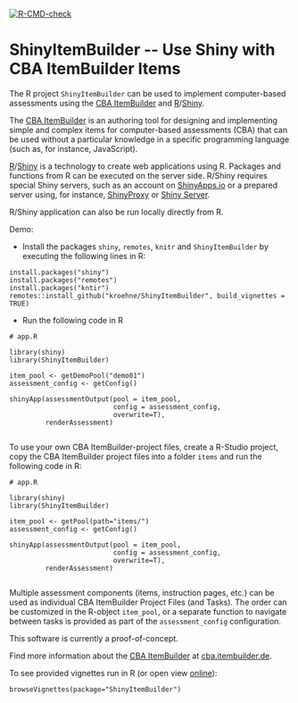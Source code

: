 [![R-CMD-check](https://github.com/kroehne/ShinyItemBuilder/actions/workflows/R-CMD-check.yaml/badge.svg)](https://github.com/kroehne/ShinyItemBuilder/actions/workflows/R-CMD-check.yaml)

# ShinyItemBuilder -- Use Shiny with CBA ItemBuilder Items

The R project `ShinyItemBuilder` can be used to implement computer-based assessments using the [CBA ItemBuilder](https://cba.itembuilder.de) and [R](https://www.r-project.org/)/[Shiny](https://shiny.posit.co/).  

The [CBA ItemBuilder](https://cba.itembuilder.de) is an authoring tool for designing and implementing simple and complex items for computer-based assessments (CBA) that can be used without a particular knowledge in a specific programming language (such as, for instance, JavaScript). 

[R](https://www.r-project.org/)/[Shiny](https://shiny.posit.co/) is a technology to create web applications using R. Packages and functions from R can be executed on the server side. R/Shiny requires special Shiny servers, such as an account on [ShinyApps.io](https://shinyapps.io/) or a prepared server using, for instance, [ShinyProxy](https://www.shinyproxy.io/) or [Shiny Server](https://posit.co/download/shiny-server/). 

R/Shiny application can also be run locally directly from R. 

Demo: 

* Install the packages `shiny`, `remotes`, `knitr` and `ShinyItemBuilder` by executing the following lines in R:

````
install.packages("shiny")
install.packages("remotes")
install.packages("kntir")
remotes::install_github("kroehne/ShinyItemBuilder", build_vignettes = TRUE) 
````

* Run the following code in R
````
# app.R

library(shiny) 
library(ShinyItemBuilder)

item_pool <- getDemoPool("demo01")
assessment_config <- getConfig() 

shinyApp(assessmentOutput(pool = item_pool,
                          config = assessment_config,
                          overwrite=T), 
         renderAssessment)
 
````

To use your own CBA ItemBuilder-project files, create a R-Studio project, copy the CBA ItemBuilder project files into a folder `items` and run the following code in R: 

````
# app.R

library(shiny) 
library(ShinyItemBuilder)

item_pool <- getPool(path="items/")
assessment_config <- getConfig() 

shinyApp(assessmentOutput(pool = item_pool,
                          config = assessment_config,
                          overwrite=T), 
         renderAssessment)
 
````

Multiple assessment components (items, instruction pages, etc.) can be used as individual CBA ItemBuilder Project Files (and Tasks). The order can be customized in the R-object `item_pool`, or a separate function to navigate between tasks is provided as part of the `assessment_config` configuration. 

This software is currently a proof-of-concept. 

Find more information about the [CBA ItemBuilder](https://cba.itembuilder.de) at [cba.itembuilder.de](https://cba.itembuilder.de).

To see provided vignettes run in R (or open view [online](https://kroehne.github.io/ShinyItemBuilder/articles/)): 

````
browseVignettes(package="ShinyItemBuilder")
````

